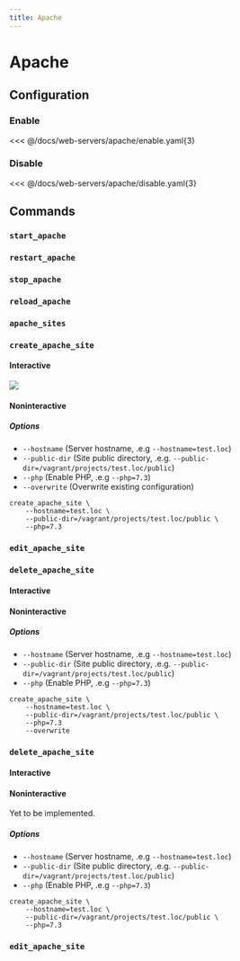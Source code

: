```yaml
---
title: Apache
---
```


# Apache

## Configuration

### Enable

<<< @/docs/web-servers/apache/enable.yaml{3}

### Disable

<<< @/docs/web-servers/apache/disable.yaml{3}

## Commands

### `start_apache`

### `restart_apache`

### `stop_apache`

### `reload_apache`

### `apache_sites`

### `create_apache_site`

#### Interactive

![](/pxl-web-vagrant/assets/gifs/create_apache_site.gif)

#### Noninteractive

##### Options

* `--hostname` (Server hostname, .e.g `--hostname=test.loc`)
* `--public-dir` (Site public directory, .e.g. `--public-dir=/vagrant/projects/test.loc/public`)
* `--php` (Enable PHP, .e.g `--php=7.3`)
* `--overwrite` (Overwrite existing configuration)

```shell
create_apache_site \
    --hostname=test.loc \
    --public-dir=/vagrant/projects/test.loc/public \
    --php=7.3
```

### `edit_apache_site`

### `delete_apache_site`

#### Interactive

#### Noninteractive

##### Options

* `--hostname` (Server hostname, .e.g `--hostname=test.loc`)
* `--public-dir` (Site public directory, .e.g. `--public-dir=/vagrant/projects/test.loc/public`)
* `--php` (Enable PHP, .e.g `--php=7.3`)

```shell
create_apache_site \
    --hostname=test.loc \
    --public-dir=/vagrant/projects/test.loc/public \
    --php=7.3
    --overwrite
```

### `delete_apache_site`

#### Interactive

#### Noninteractive

Yet to be implemented.

##### Options

* `--hostname` (Server hostname, .e.g `--hostname=test.loc`)
* `--public-dir` (Site public directory, .e.g. `--public-dir=/vagrant/projects/test.loc/public`)
* `--php` (Enable PHP, .e.g `--php=7.3`)

```shell
create_apache_site \
    --hostname=test.loc \
    --public-dir=/vagrant/projects/test.loc/public \
    --php=7.3
```

### `edit_apache_site`
